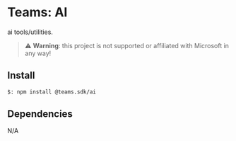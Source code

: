 # Teams: AI

ai tools/utilities.

> ⚠️ **Warning**: this project is not supported or affiliated with Microsoft in any way!

## Install

```bash
$: npm install @teams.sdk/ai
```

## Dependencies

N/A
